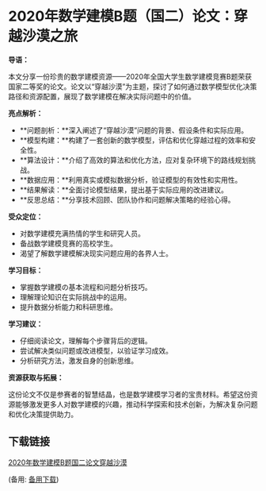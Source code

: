  # 2020年数学建模B题（国二）论文：穿越沙漠之旅

 **导语：**

 本文分享一份珍贵的数学建模资源——2020年全国大学生数学建模竞赛B题荣获国家二等奖的论文。论文以“穿越沙漠”为主题，探讨了如何通过数学模型优化决策路径和资源配置，展现了数学建模在解决实际问题中的价值。

 **亮点解析：**

 * **问题剖析：**深入阐述了“穿越沙漠”问题的背景、假设条件和实际应用。
 * **模型构建：**构建了一套创新的数学模型，评估和优化穿越过程的效率和安全性。
 * **算法设计：**介绍了高效的算法和优化方法，应对复杂环境下的路线规划挑战。
 * **数据应用：**利用真实或模拟数据分析，验证模型的有效性和实用性。
 * **结果解读：**全面讨论模型结果，提出基于实际应用的改进建议。
 * **反思总结：**分享技术回顾、团队协作和问题解决策略的经验心得。

 **受众定位：**

 * 对数学建模充满热情的学生和研究人员。
 * 备战数学建模竞赛的高校学生。
 * 渴望了解数学建模解决现实问题应用的各界人士。

 **学习目标：**

 * 掌握数学建模の基本流程和问题分析技巧。
 * 理解理论知识在实际挑战中的运用。
 * 提升数据分析能力和科研思维。

 **学习建议：**

 * 仔细阅读论文，理解每个步骤背后的逻辑。
 * 尝试解决类似问题或改进模型，以验证学习成效。
 * 分析研究方法，激发自身的创新思维。

 **资源获取与拓展：**

 这份论文不仅是参赛者的智慧结晶，也是数学建模学习者的宝贵材料。希望这份资源能够激发更多人对数学建模的兴趣，推动科学探索和技术创新，为解决复杂问题和优化决策提供助力。

 ## 下载链接
 [2020年数学建模B题国二论文穿越沙漠](https://pan.quark.cn/s/0592fafd3d01) 

 (备用: [备用下载](https://pan.baidu.com/s/172cluW4sZwbszRcz2vN9Dw?pwd=1234))

